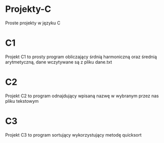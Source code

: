 # Projekty-C
Proste projekty w języku C

# C1
Projekt C1 to prosty program obliczający śrdnią harmoniczną oraz średnią arytmetyczną, dane wczytywane są z pliku dane.txt

# C2
Projekt C2 to program odnajdujący wpisaną nazwę w wybranym przez nas pliku tekstowym

# C3
Projekt C3 to program sortujący wykorzystujący metodę quicksort
